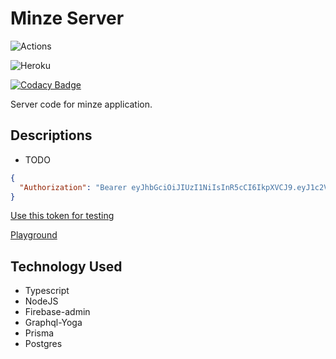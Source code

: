 # Minze Server

![Actions](https://github.com/shubhamxy/minze-server/workflows/MainCI/badge.svg)

![Heroku](https://heroku-badge.herokuapp.com/?app=minze-server)

[![Codacy Badge](https://api.codacy.com/project/badge/Grade/f8d16537be3d419083f4dc388f3f7601)](https://www.codacy.com/manual/shubhamxy/minze-server?utm_source=github.com&amp;utm_medium=referral&amp;utm_content=shubhamxy/minze-server&amp;utm_campaign=Badge_Grade)

Server code for minze application.

## **Descriptions**

- TODO

```json
{
  "Authorization": "Bearer eyJhbGciOiJIUzI1NiIsInR5cCI6IkpXVCJ9.eyJ1c2VySWQiOiJjazBzYWdmd2swMDV6MDc4MTAyMDl2Y2IwIiwiaWF0IjoxNTY4OTkzODk4fQ.YNJEAhWgX-pyjHATVrv6xYMOEDQUK5xK2jYvfIKKSWk"
}
```

[Use this token for testing](https://minze-server.herokuapp.com/testing)

[Playground](https://minze-server.herokuapp.com/playground)

## **Technology Used**

- Typescript
- NodeJS
- Firebase-admin
- Graphql-Yoga
- Prisma
- Postgres
